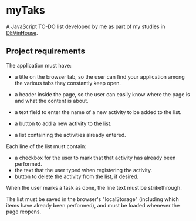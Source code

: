 # myTaks

A JavaScript TO-DO list developed by me as part of my studies in [DEVinHouse](https://github.com/gbeserra95/DEVinHouse).

## Project requirements

The application must have:

- a title on the browser tab, so the user can find your application among the various tabs they constantly keep open.

- a header inside the page, so the user can easily know where the page is and what the content is about.

- a text field to enter the name of a new activity to be added to the list.

- a button to add a new activity to the list.

- a list containing the activities already entered.

Each line of the list must contain:

- a checkbox for the user to mark that that activity has already been performed.
- the text that the user typed when registering the activity.
- button to delete the activity from the list, if desired.

When the user marks a task as done, the line text must be strikethrough.

The list must be saved in the browser's "localStorage" (including which items have already been performed), and must be loaded whenever the page reopens.
